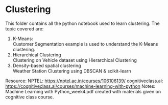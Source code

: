 # Clustering
This folder contains all the python notebook used to learn clustering. The topic covered are: 
1. K-Means:</br>
  Customer Segmentation example is used to understand the K-Means clustering.
2. Hierarchical Clustering</br>
  Clustering on Vehicle dataset using Hierarchical Clustering
3. Density-based spatial clustering</br>
  Weather Station Clustering using DBSCAN & scikit-learn



Resource: 
NPTEL: https://nptel.ac.in/courses/106106139/
cognitiveclass.ai: https://cognitiveclass.ai/courses/machine-learning-with-python
Notes: Machine Learning with Python_week4.pdf created with materials given on cognitive class course.
